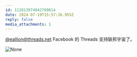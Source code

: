 ```yaml
---
id: 112813974942709814
date: 2024-07-19T15:57:26.955Z
reply: false
media_attachments: 1
---
```


[@eallion@threads.net](https://threads.net/@eallion/) Facebook 的 Threads 支持联邦宇宙了。

![None](https://files.e5n.cc/media_attachments/files/112/813/974/396/241/158/original/7a6343c025297c42.png)
